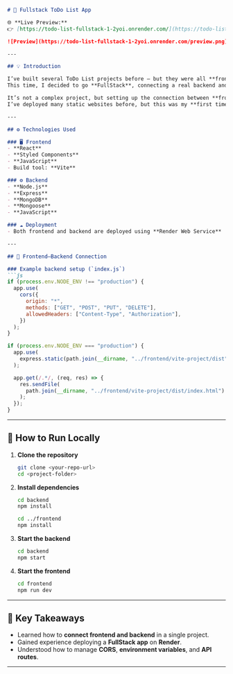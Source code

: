 
````markdown
# 📝 Fullstack ToDo List App

🌐 **Live Preview:**  
👉 [https://todo-list-fullstack-1-2yoi.onrender.com/](https://todo-list-fullstack-1-2yoi.onrender.com/)

![Preview](https://todo-list-fullstack-1-2yoi.onrender.com/preview.png)

---

## 💡 Introduction

I’ve built several ToDo List projects before — but they were all **frontend-only**, storing data in **localStorage**.  
This time, I decided to go **FullStack**, connecting a real backend and database.  

It’s not a complex project, but setting up the connection between **frontend and backend** took me quite some time.  
I’ve deployed many static websites before, but this was my **first time using a web server** for a fullstack app — and yes, I got stuck for a while 😅.

---

## ⚙️ Technologies Used

### 🖥️ Frontend
- **React**
- **Styled Components**
- **JavaScript**
- Build tool: **Vite**

### ⚙️ Backend
- **Node.js**
- **Express**
- **MongoDB**
- **Mongoose**
- **JavaScript**

### ☁️ Deployment
- Both frontend and backend are deployed using **Render Web Service**

---

## 🔗 Frontend–Backend Connection

### Example backend setup (`index.js`)
```js
if (process.env.NODE_ENV !== "production") {
  app.use(
    cors({
      origin: "*",
      methods: ["GET", "POST", "PUT", "DELETE"],
      allowedHeaders: ["Content-Type", "Authorization"],
    })
  );
}

if (process.env.NODE_ENV === "production") {
  app.use(
    express.static(path.join(__dirname, "../frontend/vite-project/dist"))
  );

  app.get(/.*/, (req, res) => {
    res.sendFile(
      path.join(__dirname, "../frontend/vite-project/dist/index.html")
    );
  });
}
````

---

## 🚀 How to Run Locally

1. **Clone the repository**

   ```bash
   git clone <your-repo-url>
   cd <project-folder>
   ```

2. **Install dependencies**

   ```bash
   cd backend
   npm install

   cd ../frontend
   npm install
   ```

3. **Start the backend**

   ```bash
   cd backend
   npm start
   ```

4. **Start the frontend**

   ```bash
   cd frontend
   npm run dev
   ```

---

## 🧠 Key Takeaways

* Learned how to **connect frontend and backend** in a single project.
* Gained experience deploying a **FullStack app** on **Render**.
* Understood how to manage **CORS**, **environment variables**, and **API routes**.

---


